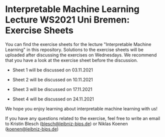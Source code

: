 # Interpretable Machine Learning Lecture WS2021 Uni Bremen: Exercise Sheets

You can find the exercise sheets for the lecture "Interpretable Machine Learning" in this repository. Solutions to the exercise sheets will be uploaded after discussing the exercises on Wednesdays.
We recommend that you have a look at the exercise sheet before the discussion.

- Sheet 1 will be discussed on 03.11.2021

- Sheet 2 will be discussed on 10.11.2021

- Sheet 3 will be discussed on 17.11.2021

- Sheet 4 will be discussed on 24.11.2021

We hope you enjoy learning about interpretable machine learning with us! 

If you have any questions related to the exercise, feel free to write an email to Kristin Blesch (blesch@leibniz-bips.de) or Niklas Koenen (koenen@leibniz-bips.de)
